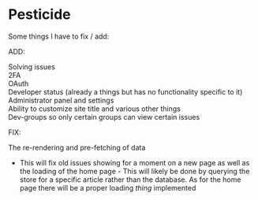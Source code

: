 # Pesticide

Some things I have to fix / add:

ADD:

Solving issues<br />
2FA<br />
OAuth<br />
Developer status (already a things but has no functionality specific to it)<br />
Administrator panel and settings<br />
Ability to customize site title and various other things<br />
Dev-groups so only certain groups can view certain issues<br />

FIX:

The re-rendering and pre-fetching of data

-   This will fix old issues showing for a moment on a new page as well as the loading of the home page - This will likely be done by querying the store for a specific article rather than the database. As for the home page there will be a proper loading _thing_ implemented
